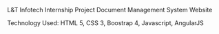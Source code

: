 L&T Infotech Internship Project 
Document Management System Website

Technology Used:
HTML 5,
CSS 3,
Boostrap 4,
Javascript,
AngularJS
